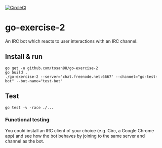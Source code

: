 [![CircleCI](https://circleci.com/gh/tosan88/go-exercise-2.svg?style=shield)](https://circleci.com/gh/tosan88/go-exercise-2)
# go-exercise-2
An IRC bot which reacts to user interactions with an IRC channel.

## Install & run

```
go get -u github.com/tosan88/go-exercise-2
go build .
./go-exercise-2 --server="chat.freenode.net:6667" --channel="go-test-bot" --bot-name="test-bot"
```

## Test

```
go test -v -race ./...
```

### Functional testing

You could install an IRC client of your choice (e.g. Circ, a Google Chrome app) and see how the bot behaves 
by joining to the same server and channel as the bot.